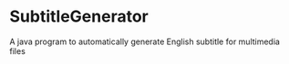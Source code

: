 # SubtitleGenerator
A java program to automatically generate English subtitle for multimedia files 
